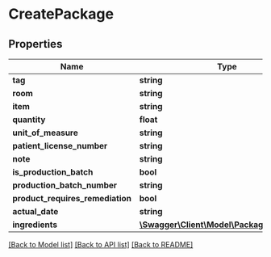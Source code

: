# CreatePackage

## Properties
Name | Type | Description | Notes
------------ | ------------- | ------------- | -------------
**tag** | **string** |  | [optional] 
**room** | **string** |  | [optional] 
**item** | **string** |  | [optional] 
**quantity** | **float** |  | [optional] 
**unit_of_measure** | **string** |  | [optional] 
**patient_license_number** | **string** |  | [optional] 
**note** | **string** |  | [optional] 
**is_production_batch** | **bool** |  | [optional] 
**production_batch_number** | **string** |  | [optional] 
**product_requires_remediation** | **bool** |  | [optional] 
**actual_date** | **string** |  | [optional] 
**ingredients** | [**\Swagger\Client\Model\PackageIngredient[]**](PackageIngredient.md) |  | [optional] 

[[Back to Model list]](../README.md#documentation-for-models) [[Back to API list]](../README.md#documentation-for-api-endpoints) [[Back to README]](../README.md)


